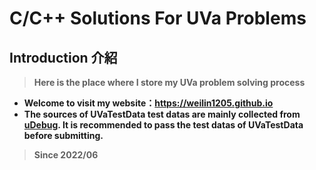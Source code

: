 # C/C++ Solutions For UVa Problems #

## Introduction 介紹 ##

> **Here is the place where I store my UVa problem solving process**

* **Welcome to visit my website：https://weilin1205.github.io**
* **The sources of UVaTestData test datas are mainly collected from [uDebug](https://www.udebug.com). It is recommended to pass the test datas of UVaTestData before submitting.**

> **Since 2022/06**